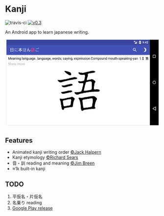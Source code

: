 Kanji
=====

![travis-ci](https://travis-ci.org/arbitrary-dev/kanji.svg?branch=master)
[![v0.3](https://img.shields.io/badge/download-v0.3-brightgreen.svg)](https://github.com/arbitrary-dev/kanji/releases/download/v0.3/kanji-0.3.apk)

An Android app to learn japanese writing.

![screenshot](https://github.com/arbitrary-dev/kanji/raw/master/screenshot.png "screenshot")

## Features

- Animated kanji writing order [&copy;Jack Halpern](http://cjki.org)
- Kanji etymology [&copy;Richard Sears](http://hanziyuan.net/#donation)
- 音・訓 reading and meaning [&copy;Jim Breen](http://www.edrdg.org/cgi-bin/wwwjdic/wwwjdic?1B)
- ≈1k built-in kanji

## TODO

1. 平仮名・片仮名
2. 名乗り reading
3. [Google Play release](https://github.com/arbitrary-dev/kanji/projects/1)
